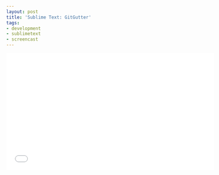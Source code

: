 ```yaml
---
layout: post
title: 'Sublime Text: GitGutter'
tags:
- development
- sublimetext
- screencast
---
```


<iframe width="560" height="315" src="//www.youtube.com/embed/nHMTtygBX9I" frameborder="0" allowfullscreen></iframe> 
<http://www.jisaacks.com/gitgutter>